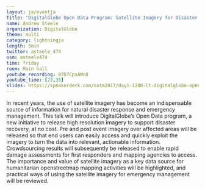 ```yaml
---
layout: ja/eventja
Title: "DigitalGlobe Open Data Program: Satellite Imagery for Disaster Response"
name: Andrew Steele
organization: DigitalGlobe
theme: multi
category: lightningja
length: 5min
twitter: asteele_474
osm: asteele474
time: friday
room: Main hall
youtube_recording: 87D7CpsAWn8
youtube_time: [23,35]
slides: https://speakerdeck.com/sotm2017/day1-1200-lt-digitalglobe-open-data-program-satellite-imagery-for-disaster-response
---
```

In recent years, the use of satellite imagery has become an indispensable source of information for natural disaster response and emergency management. This talk will introduce DigitalGlobe’s Open Data program, a new initiative to release high resolution imagery to support disaster recovery, at no cost. Pre and post event imagery over affected areas will be released so that end users can easily access and quickly exploit the imagery to turn the data into relevant, actionable information. Crowdsourcing results will subsequently be released to enable rapid damage assessments for first responders and mapping agencies to access. The importance and value of satellite imagery as a key data source for humanitarian openstreetmap mapping activities will be highlighted, and practical ways of using the satellite imagery for emergency management will be reviewed.
